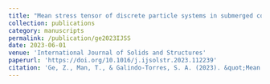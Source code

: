 ```yaml
---
title: "Mean stress tensor of discrete particle systems in submerged conditions"
collection: publications
category: manuscripts
permalink: /publication/ge2023IJSS
date: 2023-06-01
venue: 'International Journal of Solids and Structures'
paperurl: 'https://doi.org/10.1016/j.ijsolstr.2023.112239'
citation: 'Ge, Z., Man, T., & Galindo-Torres, S. A. (2023). &quot;Mean stress tensor of discrete particle systems in submerged conditions.&quot; <i>International Journal of Solids and Structures</i>.  271, 112239.'
---
```


